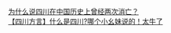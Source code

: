   
[为什么说四川在中国历史上曾经两次消亡？](http://www.dianyue.me/archives/768/wun329umeon707z2/)  
[【四川方言】什么是四川?哪个小幺妹说的！太牛了](http://www.dianyue.me/archives/916/tjvnj1qif4sjvfpd/)